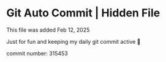 # Git Auto Commit | Hidden File

This file was added Feb 12, 2025

Just for fun and keeping my daily git commit active 🤪

commit number: 315453
